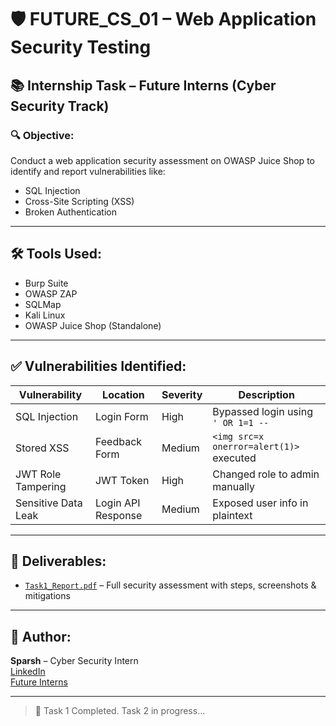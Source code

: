 # 🛡️ FUTURE_CS_01 – Web Application Security Testing

## 📚 Internship Task – Future Interns (Cyber Security Track)

### 🔍 Objective:
Conduct a web application security assessment on OWASP Juice Shop to identify and report vulnerabilities like:
- SQL Injection
- Cross-Site Scripting (XSS)
- Broken Authentication

---

## 🛠️ Tools Used:
- Burp Suite
- OWASP ZAP
- SQLMap
- Kali Linux
- OWASP Juice Shop (Standalone)

---

## ✅ Vulnerabilities Identified:
| Vulnerability       | Location          | Severity | Description                          |
|---------------------|-------------------|----------|--------------------------------------|
| SQL Injection       | Login Form        | High     | Bypassed login using `' OR 1=1 --`    |
| Stored XSS          | Feedback Form     | Medium   | `<img src=x onerror=alert(1)>` executed |
| JWT Role Tampering  | JWT Token         | High     | Changed role to admin manually       |
| Sensitive Data Leak | Login API Response| Medium   | Exposed user info in plaintext       |

---

## 📄 Deliverables:
- [`Task1_Report.pdf`](./Task1_Report.pdf) – Full security assessment with steps, screenshots & mitigations

---

## 📝 Author:
**Sparsh** – Cyber Security Intern  
[LinkedIn](https://www.linkedin.com/in/sparsh-agarwal0110/)  
[Future Interns](https://www.linkedin.com/company/future-interns/)

---

> 🚀 Task 1 Completed. Task 2 in progress...


